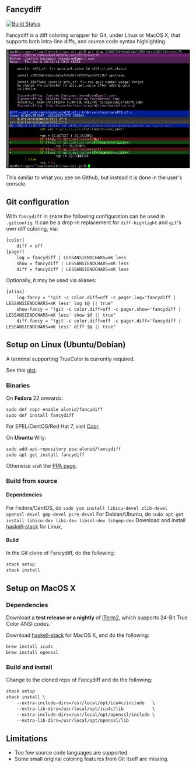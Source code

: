 ## Fancydiff

[![Build Status](https://travis-ci.org/da-x/fancydiff.svg?branch=master)](https://travis-ci.org/da-x/fancydiff)

Fancydiff is a diff coloring wrapper for Git, under Linux or MacOS X, that supports both intra-line diffs, and source code syntax highlighting.

<img src="doc/fancydiff-example.png">

This similar to what you see on Github, but instead it is done in the user's console.


## Git configuration

With `fancydiff` in `$PATH` the following configuration can be used in `.gitconfig`. It can be a drop-in
replacement for `diff-highlight` and `git`'s own diff coloring, via:

```
[color]
    diff = off
[pager]
    log = fancydiff | LESSANSIENDCHARS=mK less
    show = fancydiff | LESSANSIENDCHARS=mK less
    diff = fancydiff | LESSANSIENDCHARS=mK less
```

Optionally, it may be used via aliases:

```
[alias]
    log-fancy = "!git -c color.diff=off -c pager.log='fancydiff | LESSANSIENDCHARS=mK less' log $@ || true"
    show-fancy = "!git -c color.diff=off -c pager.show='fancydiff | LESSANSIENDCHARS=mK less' show $@ || true"
    diff-fancy = "!git -c color.diff=off -c pager.diff='fancydiff | LESSANSIENDCHARS=mK less' diff $@ || true"
```


## Setup on Linux (Ubuntu/Debian)

A terminal supporting TrueColor is currently required.

See this [gist](https://gist.github.com/XVilka/8346728).

### Binaries

On **Fedora** 22 onwards:

```
sudo dnf copr enable alonid/fancydiff
sudo dnf install fancydiff
```

For EPEL/CentOS/Red Hat 7, visit [Copr](https://copr.fedorainfracloud.org/coprs/alonid/fancydiff/).

On **Ubuntu** Wily:

```
sudo add-apt-repository ppa:alonid/fancydiff
sudo apt-get install fancydiff
```

Otherwise visit the [PPA page](https://launchpad.net/~alonid/+archive/ubuntu/fancydiff).

### Build from source

#### Dependencies

For Fedora/CentOS, do `sudo yum install libicu-devel zlib-devel openssl-devel gmp-devel pcre-devel`
For Debian/Ubuntu, do `sudo apt-get install libicu-dev libz-dev libssl-dev libgmp-dev`
Download and install [haskell-stack](http://docs.haskellstack.org/en/stable/install_and_upgrade.html) for Linux,


#### Build

In the Git clone of Fancydiff, do the following:

```
stack setup
stack install
```


## Setup on MacOS X

### Dependencies

Download a **test release or a nightly** of [iTerm2](https://www.iterm2.com/downloads.html), which supports 24-Bit True Color
ANSI codes.

Download [haskell-stack](http://docs.haskellstack.org/en/stable/install_and_upgrade.html#mac-os-x) for MacOS X,
and do the following:

```
brew install icu4c
brew install openssl
```

### Build and install

Change to the cloned repo of Fancydiff and do the following:

```
stack setup
stack install \
    --extra-include-dirs=/usr/local/opt/icu4c/include   \
    --extra-lib-dirs=/usr/local/opt/icu4c/lib           \
    --extra-include-dirs=/usr/local/opt/openssl/include \
    --extra-lib-dirs=/usr/local/opt/openssl/lib
```

## Limitations

 * Too few source code languages are supported.
 * Some small original coloring features from Git itself are missing.
